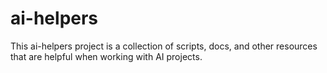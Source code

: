 # ai-helpers

This ai-helpers project is a collection of scripts, docs, and other resources that are helpful when working with AI projects.

